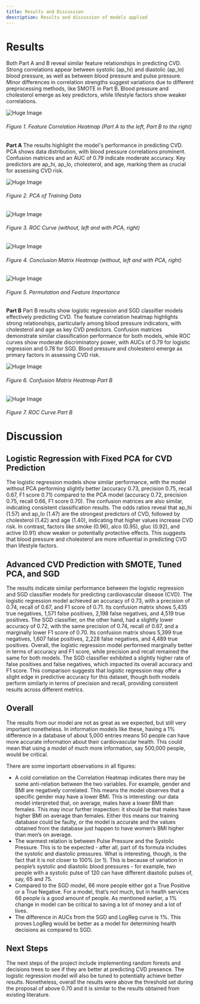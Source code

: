 ```yaml
---
title: Results and Discussion
description: Results and discussion of models applied
---
```


# Results

Both Part A and B reveal similar feature relationships in predicting CVD. Strong correlations appear between systolic (ap_hi) and diastolic (ap_lo) blood pressure, as well as between blood pressure and pulse pressure. Minor differences in correlation strengths suggest variations due to different preprocessing methods, like SMOTE in Part B. Blood pressure and cholesterol emerge as key predictors, while lifestyle factors show weaker correlations.

![Huge Image](../../../assets/heatmap.png)

###### Figure 1. Feature Correlation Heatmap (Part A to the left, Part B to the right)

**Part A**
The results highlight the model's performance in predicting CVD. PCA shows data distribution, with blood pressure correlations prominent. Confusion matrices and an AUC of 0.79 indicate moderate accuracy. Key predictors are ap_hi, ap_lo, cholesterol, and age, marking them as crucial for assessing CVD risk.

![Huge Image](../../../assets/pca.png)

###### Figure 2. PCA of Training Data

![Huge Image](../../../assets/rocPartA.png)

###### Figure 3. ROC Curve (without, left and with PCA, right)

![Huge Image](../../../assets/confmatrixPartA.png)

###### Figure 4. Conclusion Matrix Heatmap (without, left and with PCA, right)

![Huge Image](../../../assets/featureimportance.png)

###### Figure 5. Permutation and Feature Importance

**Part B**
Part B results show logistic regression and SGD classifier models effectively predicting CVD. The feature correlation heatmap highlights strong relationships, particularly among blood pressure indicators, with cholesterol and age as key CVD predictors. Confusion matrices demonstrate similar classification performance for both models, while ROC curves show moderate discriminatory power, with AUCs of 0.79 for logistic regression and 0.78 for SGD. Blood pressure and cholesterol emerge as primary factors in assessing CVD risk.

![Huge Image](../../../assets/rocPartB.png)

###### Figure 6. Confusion Matrix Heatmap Part B

![Huge Image](../../../assets/confmatrixPartB.png)

###### Figure 7. ROC Curve Part B

# Discussion

## Logistic Regression with Fixed PCA for CVD Prediction

The logistic regression models show similar performance, with the model without PCA performing slightly better (accuracy 0.73, precision 0.75, recall 0.67, F1 score 0.71) compared to the PCA model (accuracy 0.72, precision 0.75, recall 0.66, F1 score 0.70). The confusion matrices are also similar, indicating consistent classification results.
The odds ratios reveal that ap_hi (1.57) and ap_lo (1.47) are the strongest predictors of CVD, followed by cholesterol (1.42) and age (1.40), indicating that higher values increase CVD risk. In contrast, factors like smoke (0.96), alco (0.95), gluc (0.92), and active (0.91) show weaker or potentially protective effects. This suggests that blood pressure and cholesterol are more influential in predicting CVD than lifestyle factors.

## Advanced CVD Prediction with SMOTE, Tuned PCA, and SGD

The results indicate similar performance between the logistic regression and SGD classifier models for predicting cardiovascular disease (CVD). The logistic regression model achieved an accuracy of 0.73, with a precision of 0.74, recall of 0.67, and F1 score of 0.71. Its confusion matrix shows 5,435 true negatives, 1,571 false positives, 2,198 false negatives, and 4,519 true positives. The SGD classifier, on the other hand, had a slightly lower accuracy of 0.72, with the same precision of 0.74, recall of 0.67, and a marginally lower F1 score of 0.70. Its confusion matrix shows 5,399 true negatives, 1,607 false positives, 2,228 false negatives, and 4,489 true positives.
Overall, the logistic regression model performed marginally better in terms of accuracy and F1 score, while precision and recall remained the same for both models. The SGD classifier exhibited a slightly higher rate of false positives and false negatives, which impacted its overall accuracy and F1 score. This comparison suggests that logistic regression may offer a slight edge in predictive accuracy for this dataset, though both models perform similarly in terms of precision and recall, providing consistent results across different metrics.

## Overall

The results from our model are not as great as we expected, but still very important nonetheless. In information models like these, having a 1% difference in a database of about 5,000 entries means 50 people can have more accurate information about their cardiovascular health.  This could mean that using a model of much more information, say 500,000 people, would be critical.

There are some important observations in all figures:
- A cold correlation on the Correlation Heatmap indicates there may be some anti-relation between the two variables. For example, gender and BMI are negatively correlated. This means the model observes that a specific gender may have a lower BMI. This is interesting: our data model interpreted that, on average, males have a lower BMI than females. This may incur further inspection: it should be that males have higher BMI on average than females. Either this means our training database could be faulty, or the model is accurate and the values obtained from the database just happen to have women’s BMI higher than men’s on average.
- The warmest relation is between Pulse Pressure and the Systolic Pressure. This is to be expected - after all, part of its formula includes the systolic and diastolic pressures. What is interesting, though, is the fact that it is not closer to 100% (or 1). This is because of variation in people’s systolic and diastolic blood pressures - for example, two people with a systolic pulse of 120 can have different diastolic pulses of, say, 65 and 75.
- Compared to the SGD model, 66 more people either got a True Positive or a True Negative. For a model, that’s not much, but in health services 66 people is a good amount of people. As mentioned earlier, a 1% change in model can be critical to saving a lot of money and a lot of lives.
- The difference in AUCs from the SGD and LogReg curve is 1%. This proves LogReg would be better as a model for determining health decisions as compared to SGD.

## Next Steps

The next steps of the project include implementing random forests and decisions trees to see if they are better at predicting CVD presence. The logistic regression model will also be tuned to potentially achieve better results. Nonetheless, overall the results were above the threshold set during the proposal of above 0.70 and it is similar to the results obtained from existing literature.

